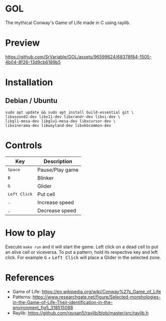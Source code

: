 # GOL

The mythical Conway's Game of Life made in C using raylib.

# Preview

https://github.com/SrVariable/GOL/assets/96599624/68378f84-1505-4b04-8f26-13d9cb6189b5

# Installation

## Debian / Ubuntu

```shell
sudo apt update && sudo apt install build-essential git \
libasound2-dev libx11-dev libxrandr-dev libxi-dev \
libgl1-mesa-dev libglu1-mesa-dev libxcursor-dev \
libxinerama-dev libwayland-dev libxkbcommon-dev
```

# Controls

|Key|Description|
|-|-|
|<kbd>Space</kbd>|Pause/Play game|
|<kbd>B</kbd>|Blinker|
|<kbd>G</kbd>|Glider|
|<kbd>Left Click</kbd>|Put cell|
|<kbd>.</kbd>|Increase speed|
|<kbd>,</kbd>|Decrease speed|

# How to play

Execute ```make run``` and it will start the game. Left click on a dead cell to put an alive cell or viceversa.
To put a pattern, hold its respective key and left click. For example <kbd>G</kbd> + <kbd>Left Click</kbd> will place
a Glider in the selected zone.

# References

- Game of Life: https://en.wikipedia.org/wiki/Conway%27s_Game_of_Life
- Patterns: https://www.researchgate.net/figure/Selected-morphologies-in-the-Game-of-Life-Their-identification-in-the-environment_fig5_318515088
- Raylib: https://github.com/raysan5/raylib/blob/master/src/raylib.h
